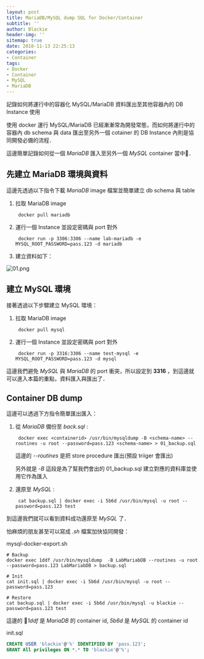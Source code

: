 ```yaml
---
layout: post
title: MariaDB/MySQL dump SQL for Docker/Container
subtitle: ''
author: Blackie
header-img: ''
sitemap: true
date: 2018-11-13 22:25:13
categories:
- Container
tags:
- Docker
- Container
- MySQL
- MariaDB
---
```


記錄如何將運行中的容器化 MySQL/MariaDB 資料匯出至其他容器內的 DB Instance 使用

<!-- More -->

使用 docker 運行 MySQL/MariaDB 已經漸漸常為開發常態，而如何將運行中的容器內 db schema 與 data 匯出至另外一個 cotainer 的 DB Instance 內則是協同開發必備的流程．

這邊簡單記錄如何從一個 *MariaDB* 匯入至另外一個 *MySQL* container 當中．

## 先建立 MariaDB 環境與資料 ##

這邊先透過以下指令下載 *MariaDB* image 檔案並簡單建立 db schema 與 table

1. 拉取 MariaDB image

        docker pull mariadb

2. 運行一個 Instance 並設定密碼與 port 對外

        docker run -p 3306:3306 --name lab-mariadb -e MYSQL_ROOT_PASSWORD=pass.123 -d mariadb

3. 建立資料如下：

  ![01.png](01.png)

## 建立 MySQL 環境 ##

接著透過以下步驟建立 MySQL 環境：

1. 拉取 MariaDB image

        docker pull mysql

2. 運行一個 Instance 並設定密碼與 port 對外

        docker run -p 3316:3306 --name test-mysql -e MYSQL_ROOT_PASSWORD=pass.123 -d mysql

這邊我們避免 *MySQL* 與 *MariaDB* 的 port 衝突，所以設定到 **3316** ，到這邊就可以進入本篇的重點，資料匯入與匯出了．

## Container DB dump ##

這邊可以透過下方指令簡單匯出匯入：

1. 從 *MariaDB* 備份至 *back.sql* :
   
        docker exec <containerid> /usr/bin/mysqldump -B <schema-name> --routines -u root --password=pass.123 <schema-name> > 01_backup.sql

   這邊的 *--routines* 是把 store procedure 匯出(預設 triiger 會匯出)
   
   另外就是 *-B <schema-name>* 這段是為了幫我們會出的 01_backup.sql 建立對應的資料庫並使用它作為匯入

2. 還原至 *MySQL* :

        cat backup.sql | docker exec -i 5b6d /usr/bin/mysql -u root --password=pass.123 test
  
到這邊我們就可以看到資料成功還原至 *MySQL* 了．

怕麻煩的朋友甚至可以寫成 *.sh* 檔案加快協同開發：

mysql-docker-export.sh

```shell
# Backup
docker exec 1ddf /usr/bin/mysqldump  -B LabMariabDB --routines -u root --password=pass.123 LabMariabDB > backup.sql

# Init
cat init.sql | docker exec -i 5b6d /usr/bin/mysql -u root --password=pass.123

# Restore
cat backup.sql | docker exec -i 5b6d /usr/bin/mysql -u blackie --password=pass.123 test
```

這邊的 *1ddf* 是 *MariaDB* 的 container id, *5b6d* 是 *MySQL* 的 container id

init.sql
```sql
CREATE USER 'blackie'@'%' IDENTIFIED BY 'pass.123';
GRANT All privileges ON *.* TO 'blackie'@'%';
```